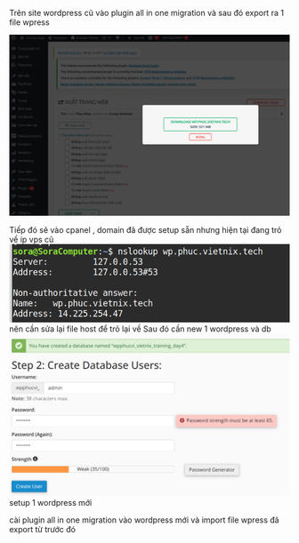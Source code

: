 Trên site wordpress cũ vào plugin all in one migration và sau đó export ra 1 file wpress

![Mô tả ảnh](/day4/img/pic1.png)

Tiếp đó sẽ vào cpanel , domain đã được setup sẵn nhưng hiện tại đang trỏ về ip vps cũ
![Mô tả ảnh](/day4/img/checkdomain.png)
nên cần sửa lại file host để trỏ lại về 
Sau đó cần new 1 wordpress và db
![Mô tả ảnh](/day4/img/createdb1.png)
setup 1 wordpress mới

cài plugin all in one migration vào wordpress mới và import file wpress đã export từ trước đó

